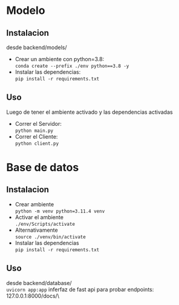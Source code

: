 # Modelo
## Instalacion 
desde backend/models/
- Crear un ambiente con python=3.8:\
```conda create --prefix ./env python==3.8 -y```
- Instalar las dependencias: \
```pip install -r requirements.txt```
## Uso
Luego de tener el ambiente activado y las dependencias activadas 
- Correr el Servidor:\
```python main.py```
- Correr el Cliente:\
```python client.py```
# Base de datos
## Instalacion
- Crear ambiente\
```python -m venv python=3.11.4 venv```
- Activar el ambiente\
```./env/Scripts/activate```
- Alternativamente\
```source ./venv/bin/activate```
- Instalar las dependencias\
```pip install -r requirements.txt```
## Uso
desde backend/database/\
```uvicorn app:app```
inferfaz de fast api para probar endpoints:\
127.0.0.1:8000/docs/\
